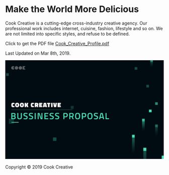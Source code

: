 # Make the World More Delicious
Cook Creative is a cutting-edge cross-industry creative agency.
Our professional work includes internet, cuisine, fashion, lifestyle and so on.
We are not limited into specific styles, and refuse to be defined.

Click to get the PDF file   [Cook_Creative_Profile.pdf](https://zihaolu.io/CookCreativeProfile/Cook_Creative_Profile.pdf)

Last Updated on Mar 8th, 2019.

![image](https://github.com/ZihaoLu/CookCreativeProfile/blob/master/Cook_Creative_Profile_Cover.jpg)

Copyright © 2019 Cook Creative
